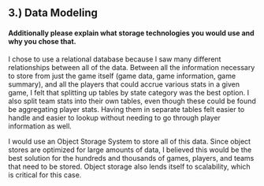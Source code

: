 ## 3.) Data Modeling
#### Additionally please explain what storage technologies you would use and why you chose that.

I chose to use a relational database because I saw many different relationships between all of the data. Between all the information necessary to store from just the game itself (game data, game information, game summary), and all the players that could accrue various stats in a given game, I felt that splitting up tables by state category was the best option. I also split team stats into their own tables, even though these could be found be aggregating player stats. Having them in separate tables felt easier to handle and easier to lookup without needing to go through player information as well.

I would use an Object Storage System to store all of this data. Since object stores are optimized for large amounts of data, I believed this would be the best solution for the hundreds and thousands of games, players, and teams that need to be stored. Object storage also lends itself to scalability, which is critical for this case.
